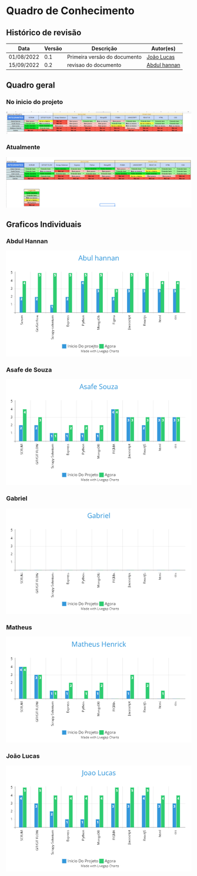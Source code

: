 # Quadro de Conhecimento

## Histórico de revisão

| Data       | Versão | Descrição                      | Autor(es)                                                  |
| ---------- | ------ | ------------------------------ | ---------------------------------------------------------- |
| 01/08/2022 | 0.1    | Primeira versão do documento | [João Lucas](https://github.com/HacKairos) |
| 15/09/2022 | 0.2    | revisao do documento | [Abdul hannan](https://github.com/hannanhunny01) |

## Quadro geral

### No inicio do projeto 

![Quadro Inicial](/assets/images/quadroDeConhecimentoInicialNovo.png)

### Atualmente

![Quadro Final](/assets/images/QuadroDeConhecimentoAgoraNovo.png)

## Graficos Individuais

### Abdul Hannan
![Abdul](/assets/images/AbulhannanNovo_.png)

### Asafe de Souza
![Asafe](/assets/images/AsafeSouzaNovo_.png)

### Gabriel
![Gabriel](/assets/images/GabrielNovo.png)

### Matheus
![Matheus](/assets/images/MatheusHenrickNovo_.png)
### João Lucas
![Joao](/assets/images/JoaoLucasNovo_.png)
